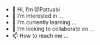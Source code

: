 - 👋 Hi, I’m @Pattuabi
- 👀 I’m interested in ...
- 🌱 I’m currently learning ...
- 💞️ I’m looking to collaborate on ...
- 📫 How to reach me ...

<!---
Pattuabi/Pattuabi is a ✨ special ✨ repository because its `README.md` (this file) appears on your GitHub profile.
You can click the Preview link to take a look at your changes.
--->
